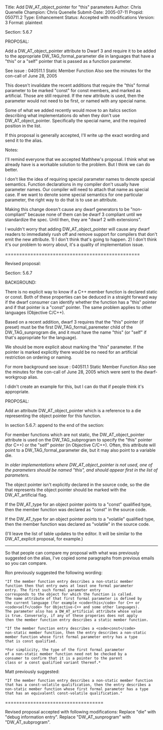Title:       Add DW_AT_object_pointer for "this" parameters
Author:      Chris Quenelle
Champion:    Chris Quenelle
Submit-Date: 2005-07-11
Propid:      050711.2
Type:        Enhancement
Status:      Accepted with modifications
Version:     3
Format:      plaintext

Section: 5.6.7

PROPOSAL:

Add a DW_AT_object_pointer attribute to Dwarf 3 and
require it to be added to the appropriate DW_TAG_formal_parameter
die in languages that have a "this" or a "self" pointer that
is passed as a function parameter.

See issue : 040511.1  Static Member Function
Also see the minutes for the con-call of June 28, 2005

This doesn't invalidate the recent additions that require
the "this" formal parameter to be marked "const" for const
members, and marked as artificial.  Those are
still required.  If the new attribute is used, then
the parameter would not need to be first, or named
with any special name.

Some of what we added recently would move to an italics
section describing what implementations do when they
don't use DW_AT_object_pointer.  Specifically the
special name, and the required position in the list.

If this proposal is generally accepted, I'll write up the exact
wording and send it to the alias.

Notes:

I'll remind everyone that we accepted Mathhew's proposal.
I think what we already have is a workable solution to
the problem.  But I think we can do better.

I don't like the idea of requiring special parameter names
to denote special semantics.  Function declarations in my
compiler don't usually have parameter names.  Our compiler
will need to attach that name as special case.  If we
want to denote some special semantics for one particular
parameter, the right way to do that is to use an attribute.

Making this change doesn't cause any dwarf generators to
be "non-compliant" because none of them can be dwarf 3
compliant until we standardize the spec.  Until then, they are
"dwarf 2 with extensions".

I wouldn't worry that adding DW_AT_object_pointer will cause
any dwarf readers to immediately rush off and remove support
for compilers that don't emit the new attribute. 1) I don't
think that's going to happen.  2) I don't think it's our
problem to worry about, it's a quality of implementation issue.

================================================

Revised proposal:

Section: 5.6.7

BACKGROUND:

There is no explicit way to know if a C++ member function
is declared static or const.  Both of these properties can
be deduced in a straight forward way if the dwarf consumer
can identify whether the function has a "this" pointer
and if that pointer is a "const" pointer.  The same
problem applies to other languages (Objective C/C++).

Based on a recent addition, dwarf 3 requires that the
"this" pointer (if preset) must be the first DW_TAG_formal_paremeter
child of the DW_TAG_sunprogram die, and it must have the
name "this" (or "self" if that's appropriate for the language).

We should be more explicit about marking the "this" parameter.
If the pointer is marked explicitly there would be no need
for an artificial restriction on ordering or naming.

For more background see issue : 040511.1  Static Member Function
Also see the minutes for the con-call of June 28, 2005
which were sent to the dwarf-workgroup alias.

I didn't create an example for this, but I can do that
if people think it's appropriate.

PROPOSAL:

Add an attribute DW_AT_object_pointer which is a reference
to a die representing the object pointer for this function.

In section 5.6.7:
 append to the end of the section:

  For member functions which are not static, the DW_AT_object_pointer
  attribute is used on the DW_TAG_subprogram to specify the "this"
  pointer (for C++) or the "self" pointer (in Objective C/C++).
  Often, this attribute will point to a DW_TAG_formal_parameter
  die, but it may also point to a variable die.

  *In older implementations where DW_AT_object_pointer is not used,
  one of the parameters should be named "this", and should appear
  first in the list of parameters.*

  The object pointer isn't explicitly declared in the source code,
  so the die that represents the object pointer should be marked
  with the DW_AT_artificial flag.

  If the DW_AT_type for an object pointer points to a "const" qualified
  type, then the member function was declared as "const" in the source code.

  If the DW_AT_type for an object pointer points to a "volatile" qualified
  type, then the member function was declared as "volatile" in the source code.

(I'll leave the list of table updates to the editor.  It will
be similar to the DW_AT_explicit proposal, for example.)

-------------------------

So that people can compare my proposal with what was
previously suggested on the alias, I've copied some
paragraphs from previous emails so you can compare.

Ron previously suggested the following wording:

    "If the member function entry describes a non-static member
    function then that entry owns at least one formal parameter
    entry. The first such formal parameter entry
    corresponds to the object for which the function is called.
    The name attribute of that first formal parameter is defined by
    the current language (for example <code>this</code> for C++ or
    <code>self</code> for Objective-C++ and some other languages).
    The parameter also has a DW_AT_artificial attribute whose value
    is true. Conversely, if any of these properies does not apply
    then the member function entry describes a static member function.

    "If the member function entry describes a <code>const</code>
    non-static member function, then the entry describes a non-static
    member function whose first formal parameter entry has a type
    that is const qualified.

    *For simplicity, the type of the first formal parameter
    of a non-static member function need not be checked by a
    consumer to confirm that it is a pointer to the parent
    class or a const qualified variant thereof.*

Matt previously suggested:

    "If the member function entry describes a non-static member function
    that has a const-volatile qualification, then the entry describes a
    non-static member function whose first formal parameter has a type
    that has an equivalentl const-volatile qualification."

===================================

Revised proposal accepted with following modifications:
  Replace "die" with "debug information entry".
  Replace "DW_AT_sunprogram" with "DW_AT_subprogram".
